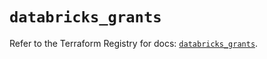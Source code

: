 # `databricks_grants`

Refer to the Terraform Registry for docs: [`databricks_grants`](https://registry.terraform.io/providers/databricks/databricks/1.68.0/docs/resources/grants).
